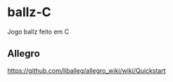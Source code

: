 # ballz-C
Jogo ballz feito em C
## Allegro
https://github.com/liballeg/allegro_wiki/wiki/Quickstart
